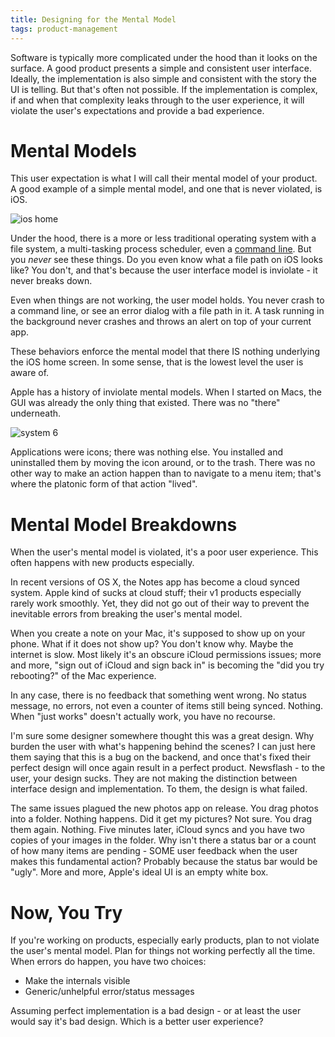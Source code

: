 ```yaml
---
title: Designing for the Mental Model
tags: product-management
---
```


Software is typically more complicated under the hood than it looks on the surface. A good product presents a simple and consistent user interface. Ideally, the implementation is also simple and consistent with the story the UI is telling. But that's often not possible. If the implementation is complex, if and when that complexity leaks through to the user experience, it will violate the user's expectations and provide a bad experience.


# Mental Models

This user expectation is what I will call their mental model of your product. A good example of a simple mental model, and one that is never violated, is iOS.

![ios home](/blog/images/ios_home.png)

Under the hood, there is a more or less traditional operating system with a file system, a multi-tasking process scheduler, even a [command line](http://www.iphonefaq.org/archives/971616). But you *never* see these things. Do you even know what a file path on iOS looks like? You don't, and that's because the user interface model is inviolate - it never breaks down.

Even when things are not working, the user model holds. You never crash to a command line, or see an error dialog with a file path in it. A task running in the background never crashes and throws an alert on top of your current app.

These behaviors enforce the mental model that there IS nothing underlying the iOS home screen. In some sense, that is the lowest level the user is aware of.

Apple has a history of inviolate mental models. When I started on Macs, the GUI was already the only thing that existed. There was no "there" underneath.

![system 6](/blog/images/system6.jpg)

Applications were icons; there was nothing else. You installed and uninstalled them by moving the icon around, or to the trash. There was no other way to make an action happen than to navigate to a menu item; that's where the platonic form of that action "lived".


# Mental Model Breakdowns

When the user's mental model is violated, it's a poor user experience. This often happens with new products especially.

In recent versions of OS X, the Notes app has become a cloud synced system. Apple kind of sucks at cloud stuff; their v1 products especially rarely work smoothly. Yet, they did not go out of their way to prevent the inevitable errors from breaking the user's mental model.

When you create a note on your Mac, it's supposed to show up on your phone. What if it does not show up? You don't know why. Maybe the internet is slow. Most likely it's an obscure iCloud permissions issues; more and more, "sign out of iCloud and sign back in" is becoming the "did you try rebooting?" of the Mac experience.

In any case, there is no feedback that something went wrong. No status message, no errors, not even a counter of items still being synced. Nothing. When "just works" doesn't actually work, you have no recourse.

I'm sure some designer somewhere thought this was a great design. Why burden the user with what's happening behind the scenes? I can just here them saying that this is a bug on the backend, and once that's fixed their perfect design will once again result in a perfect product. Newsflash - to the user, your design sucks. They are not making the distinction between interface design and implementation. To them, the design is what failed.

The same issues plagued the new photos app on release. You drag photos into a folder. Nothing happens. Did it get my pictures? Not sure. You drag them again. Nothing. Five minutes later, iCloud syncs and you have two copies of your images in the folder. Why isn't there a status bar or a count of how many items are pending - SOME user feedback when the user makes this fundamental action? Probably because the status bar would be "ugly". More and more, Apple's ideal UI is an empty white box.


# Now, You Try

If you're working on products, especially early products, plan to not violate the user's mental model. Plan for things not working perfectly all the time. When errors do happen, you have two choices:

- Make the internals visible
- Generic/unhelpful error/status messages

Assuming perfect implementation is a bad design - or at least the user would say it's bad design. Which is a better user experience?
